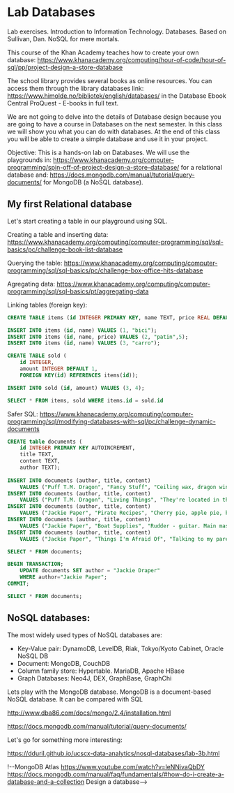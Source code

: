 # Lab Databases
Lab exercises. Introduction to Information Technology. Databases. Based on Sullivan, Dan. NoSQL for mere mortals. 

This course of the Khan Academy teaches how to create your own database:
https://www.khanacademy.org/computing/hour-of-code/hour-of-sql/pp/project-design-a-store-database

The school library provides several books as online resources. You can access them through the library databases link: https://www.himolde.no/bibliotek/english/databases/ in the Database Ebook Central ProQuest - E-books in full text. 

We are not going to delve into the details of Database design because you are going to have a course in Databases on the next semester. In this class we will show you what you can do with databases. At the end of this class you will be able to create a simple database and use it in your project.

Objective: This is a hands-on lab on Databases. We will use the playgrounds in:
https://www.khanacademy.org/computer-programming/spin-off-of-project-design-a-store-database/
for a relational database and:
https://docs.mongodb.com/manual/tutorial/query-documents/
for MongoDB (a NoSQL database).

## My first Relational database
Let's start creating a table in our playground using SQL.

Creating a table and inserting data:
https://www.khanacademy.org/computing/computer-programming/sql/sql-basics/pc/challenge-book-list-database

Querying the table:
https://www.khanacademy.org/computing/computer-programming/sql/sql-basics/pc/challenge-box-office-hits-database

Agregating data:
https://www.khanacademy.org/computing/computer-programming/sql/sql-basics/pt/aggregating-data

Linking tables (foreign key):
```sql
CREATE TABLE items (id INTEGER PRIMARY KEY, name TEXT, price REAL DEFAULT 10);

INSERT INTO items (id, name) VALUES (1, "bici");
INSERT INTO items (id, name, price) VALUES (2, "patin",5);
INSERT INTO items (id, name) VALUES (3, "carro");

CREATE TABLE sold (
    id INTEGER,
    amount INTEGER DEFAULT 1,
    FOREIGN KEY(id) REFERENCES items(id));

INSERT INTO sold (id, amount) VALUES (3, 4);

SELECT * FROM items, sold WHERE items.id = sold.id
```

Safer SQL:
https://www.khanacademy.org/computing/computer-programming/sql/modifying-databases-with-sql/pc/challenge-dynamic-documents
```sql
CREATE table documents (
    id INTEGER PRIMARY KEY AUTOINCREMENT,
    title TEXT,
    content TEXT,
    author TEXT);
    
INSERT INTO documents (author, title, content)
    VALUES ("Puff T.M. Dragon", "Fancy Stuff", "Ceiling wax, dragon wings, etc.");
INSERT INTO documents (author, title, content)
    VALUES ("Puff T.M. Dragon", "Living Things", "They're located in the left ear, you know.");
INSERT INTO documents (author, title, content)
    VALUES ("Jackie Paper", "Pirate Recipes", "Cherry pie, apple pie, blueberry pie.");
INSERT INTO documents (author, title, content)
    VALUES ("Jackie Paper", "Boat Supplies", "Rudder - guitar. Main mast - bed post.");
INSERT INTO documents (author, title, content)
    VALUES ("Jackie Paper", "Things I'm Afraid Of", "Talking to my parents, the sea, giant pirates, heights.");

SELECT * FROM documents;

BEGIN TRANSACTION;
    UPDATE documents SET author = "Jackie Draper"
    WHERE author="Jackie Paper";
COMMIT;

SELECT * FROM documents;
```

## NoSQL databases:
The most widely used types of NoSQL databases are:
- Key-Value pair: DynamoDB, LevelDB, Riak, Tokyo/Kyoto Cabinet, Oracle NoSQL DB
- Document: MongoDB, CouchDB
- Column family store: Hypertable. MariaDB, Apache HBase
- Graph Databases: Neo4J, DEX, GraphBase, GraphChi

Lets play with the MongoDB database. MongoDB is a document-based NoSQL database. It can be compared with SQL 



http://www.dba86.com/docs/mongo/2.4/installation.html

https://docs.mongodb.com/manual/tutorial/query-documents/

Let's go for something more interesting:

https://dduril.github.io/ucscx-data-analytics/nosql-databases/lab-3b.html


<!--### Key-Value pair databases
Introduction to the technology: explain the data model (what makes all the systems in the class similar)-->
<!--Gives an assessment of the types of workloads for which it is and is not well-suited.-->
<!--Compares several of the specific products in the class, contrasting the things that are different between systems.-->

!--MongoDB Atlas https://www.youtube.com/watch?v=leNNivaQbDY
https://docs.mongodb.com/manual/faq/fundamentals/#how-do-i-create-a-database-and-a-collection
Design a database-->

